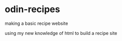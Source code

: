 # odin-recipes

making a basic recipe website

using my new knowledge of html to build a recipe site